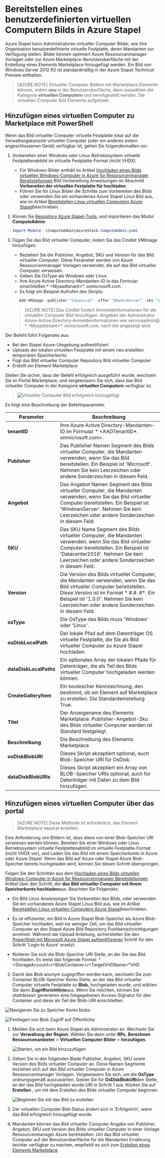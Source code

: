<properties
    pageTitle="Ein Bild virtueller Computer Azure Stapel hinzufügen | Microsoft Azure"
    description="Fügen Sie Ihrer Organisation benutzerdefinierte Windows oder Linux VM für den Mandanten verwenden hinzu"
    services="azure-stack"
    documentationCenter=""
    authors="mattmcg"
    manager="darmour"
    editor=""/>

<tags
    ms.service="azure-stack"
    ms.workload="na"
    ms.tgt_pltfrm="na"
    ms.devlang="na"
    ms.topic="get-started-article"
    ms.date="09/26/2016"
    ms.author="mattmcg"/>

# <a name="make-a-custom-virtual-machine-image-available-in-azure-stack"></a>Bereitstellen eines benutzerdefinierten virtuellen Computern Bilds in Azure Stapel


Azure Stapel kann Administratoren virtueller Computer Bilder, wie ihre Organisation benutzerdefinierte virtuelle Festplatte, deren Mandanten zur Verfügung stellen. Bilder können optimiert Azure Ressourcenmanager Vorlagen oder zur Azure Marketplace-Benutzeroberfläche mit der Erstellung eines Elements Marketplace hinzugefügt werden. Ein Bild von Windows Server 2012 R2 ist standardmäßig in der Azure Stapel Technical Preview enthalten.

> [AZURE.NOTE] Virtueller Computer Bildern mit Marketplace Elemente können, indem **neu** in der Benutzeroberfläche, dann auswählen die Kategorie **virtuellen Computern** und bereitgestellt werden. Die virtuellen Computer Bild Elemente aufgelistet.



## <a name="add-a-vm-image-to-marketplace-with-powershell"></a>Hinzufügen eines virtuellen Computer zu Marketplace mit PowerShell

Wenn das Bild virtueller Computer virtuelle Festplatte lokal auf die Verwaltungskonsole virtueller Computer (oder ein anderes extern angeschlossenen Gerät) verfügbar ist, gehen Sie folgendermaßen vor:

1. Vorbereiten einer Windows oder Linux Betriebssystem virtuelle Festplattenabbild im virtuelle Festplatte-Format (nicht VHDX).
    -   Für Windows-Bilder enthält im Artikel [Hochladen eines Bilds virtuellen Windows-Computer in Azure für Ressourcenmanager Bereitstellungen](virtual-machines-windows-upload-image.md) Bild Vorbereitung Anweisungen im Abschnitt **Vorbereiten der virtuellen Festplatte für hochladen** .
    -   Führen Sie für Linux Bilder die Schritte zum Vorbereiten des Bilds oder verwenden Sie ein vorhandenes Azure Stapel Linux Bild aus, wie im Artikel [Bereitstellen Linux virtuellen Computern Azure Stapel](azure-stack-linux.md)beschrieben.

2. Klonen Sie [Repository Azure Stapel-Tools](https://aka.ms/azurestackaddvmimage), und importieren das Modul **ComputeAdmin**

    ```powershell
    Import-Module .\ComputeAdmin\AzureStack.ComputeAdmin.psm1
    ```

3. Fügen Sie das Bild virtueller Computer, indem Sie das Cmdlet VMImage hinzufügen.
    -  Beziehen Sie die Publisher, Angebot, SKU und Version für das Bild virtueller Computer. Diese Parameter werden von Azure Ressourcenmanager Vorlagen verwendet, die auf das Bild virtueller Computer verweisen.
    -  Geben Sie OsType als Windows oder Linux.
    -  Ihre Azure Active Directory-Mandanten-ID in das Formular einschließen * &lt;Myaadtenant&gt;*. onmicrosoft.com.
    - Es folgt ein Beispiel Aufrufen des Skripts:

    ```powershell
       Add-VMImage -publisher "Canonical" -offer "UbuntuServer" -sku "14.04.3-LTS" -version "1.0.0" -osType Linux -osDiskLocalPath 'C:\Users\AzureStackAdmin\Desktop\UbuntuServer.vhd' -tenantID <myaadtenant>.onmicrosoft.com
    ```

    > [AZURE.NOTE] Das Cmdlet fordert Anmeldeinformationen für die virtuellen Computer Bild hinzufügen. Angeben der Administrator Azure-Active Directory-Anmeldeinformationen wie serviceadmin@ * &lt;Myaadtenant&gt;*. onmicrosoft.com, nach der angezeigt wird.  

Der Befehl führt Folgendes aus:
- Bei den Stapel Azure-Umgebung authentifiziert
- Uploads der lokalen virtuellen Festplatte mit einem neu erstellten temporären Speicherkonto
- Fügt das Bild virtueller Computer Repository Bild virtueller Computer
- Erstellt ein Element Marketplace

Stellen Sie sicher, dass der Befehl erfolgreich ausgeführt wurde, wechseln Sie im Portal Marketplace, und vergewissern Sie sich, dass das Bild virtueller Computer in der Kategorie **virtuellen Computern** verfügbar ist.

> ![Virtueller Computer Bild erfolgreich hinzugefügt](./media/azure-stack-add-vm-image/image5.PNG)

Es folgt eine Beschreibung der Befehlsparameter.


| Parameter | Beschreibung |
|----------| ------------ |
|**tenantID** | Ihre Azure Active Directory-Mandanten-ID im Formular * &lt;AADTenantID*. onmicrosoft.com&gt;. |
|**Publisher** | Das Publisher Namen Segment des Bilds virtueller Computer, die Mandanten verwenden, wenn Sie das Bild bereitstellen. Ein Beispiel ist 'Microsoft'. Nehmen Sie kein Leerzeichen oder andere Sonderzeichen in diesem Feld.|
|**Angebot** | Das Angebot Namen Segment des Bilds virtueller Computer, die Mandanten verwenden, wenn Sie das Bild virtueller Computer bereitstellen. Ein Beispiel ist 'WindowsServer'. Nehmen Sie kein Leerzeichen oder andere Sonderzeichen in diesem Feld. |
| **SKU** | Das SKU Name Segment des Bilds virtueller Computer, die Mandanten verwenden, wenn Sie das Bild virtueller Computer bereitstellen. Ein Beispiel ist 'Datacenter2016'. Nehmen Sie kein Leerzeichen oder andere Sonderzeichen in diesem Feld. |
|**Version** | Die Version des Bilds virtueller Computer, die Mandanten verwenden, wenn Sie das Bild virtueller Computer bereitstellen. Diese Version ist im Format * \#.\#. \#*. Ein Beispiel ist '1.0.0'. Nehmen Sie kein Leerzeichen oder andere Sonderzeichen in diesem Feld.|
| **osType** | Die OsType des Bilds muss 'Windows' oder 'Linux'. |
|**osDiskLocalPath** | Der lokale Pfad auf dem Datenträger OS virtuelle Festplatte, die Sie als Bild virtueller Computer zu Azure Stapel hochladen. |
|**dataDiskLocalPaths**| Ein optionales Array der lokalen Pfade für Datenträger, die als Teil des Bilds virtueller Computer hochgeladen werden können.|
|**CreateGalleryItem**| Ein boolescher Kennzeichnung, den bestimmt, ob ein Element auf Marketplace zu erstellen. Die Standardeinstellung True.|
|**Titel**| Der Anzeigename des Elements Marketplace. Publisher-Angebot-Sku des Bilds virtueller Computer werden ist Standard festgelegt.|
|**Beschreibung**| Die Beschreibung des Elements Marketplace. |
|**osDiskBlobURI**| Dieses Skript akzeptiert optional, auch Blob-Speicher URI für OsDisk.|
|**dataDiskBlobURIs**| Dieses Skript akzeptiert ein Array von BLOB-Speicher URIs optional, auch für Datenträger mit Daten zu dem Bild hinzufügen.|



## <a name="add-a-vm-image-through-the-portal"></a>Hinzufügen eines virtuellen Computer über das portal

> [AZURE.NOTE] Diese Methode ist erforderlich, das Element Marketplace separat erstellen.

Eine Anforderung von Bildern ist, dass diese von einer Blob-Speicher URI verwiesen werden können. Bereiten Sie einer Windows oder Linux Betriebssystem virtuelle Festplattenabbild im virtuelle Festplatte-Format (nicht VHDX vor), und Laden Sie das Bild mit einem Speicherkonto in Azure oder Azure Stapel. Wenn das Bild auf Azure oder Stapel Azure Blob-Speicher bereits hochgeladen wird, können Sie diesen Schritt überspringen.

Folgen Sie den Schritten aus dem [Hochladen eines Bilds virtuellen Windows-Computer in Azure für Ressourcenmanager Bereitstellungen](https://azure.microsoft.com/documentation/articles/virtual-machines-windows-upload-image/) Artikel über den Schritt, der **das Bild virtueller Computer mit Ihrem Speicherkonto hochladen**aus. Beachten Sie Folgendes:

-   Ein Bild Linux Anweisungen Sie Vorbereiten des Bilds, oder verwenden Sie ein vorhandenes Azure Stapel Linux Bild aus, wie im Artikel [Bereitstellen Linux virtuellen Computern Azure Stapel](azure-stack-linux.md)beschrieben.

- Es ist effizienter, ein Bild in Azure Stapel Blob-Speicher als Azure Blob-Speicher hochladen, weil sie weniger Zeit, um das Bild virtueller Computer an den Stapel Azure Bild Repository Pushbenachrichtigungen annimmt. Während der Upload Anleitung, sicherstellen Sie den [PowerShell mit Microsoft Azure Stapel authentifizieren](azure-stack-deploy-template-powershell.md) Schritt für den Schritt 'Login to Azure' ersetzt.

- Notieren Sie sich die Blob-Speicher URI Stelle, an der Sie das Bild hochladen. Es weist das folgende Format: * &lt;StorageAccount&gt;/&lt;BlobContainer&gt;/&lt;TargetVHDName&gt;*VHD

2.  Damit das Blob anonym zugegriffen werden kann, wechseln Sie zum Container BLOB-Speicher Konto Stelle, an der das Bild virtueller Computer virtuelle Festplatte zu **Blob,** hochgeladen wurde, und wählen Sie dann **Zugriffsrichtlinie**aus. Wenn Sie möchten, können Sie stattdessen generieren eine freigegebenen Access-Signatur für den Container und diese als Teil der Blob-URI einschließen.

![Navigieren Sie zu Speicher Konto blobs](./media/azure-stack-add-vm-image/image1.png)

![Festlegen von Blob Zugriff auf Öffentliche](./media/azure-stack-add-vm-image/image2.png)

1.  Melden Sie sich beim Azure Stapel als Administrator an. Wechseln Sie zur **Verwaltung der Region**. Wählen Sie dann unter **RPs**, **Berechnen Ressourcenanbieter** > **Virtuellen Computer Bilder** > **hinzufügen.**

    ![Starten, um ein Bild hinzuzufügen](./media/azure-stack-add-vm-image/image3.png)

2.  Geben Sie in den folgenden Blade Publisher, Angebot, SKU sowie Version des Bilds virtueller Computer an. Diese Namen Segmente beziehen sich auf das Bild virtueller Computer in Azure Ressourcenmanager Vorlagen. Vergewissern Sie sich, um die **OsType** ordnungsgemäß auszuwählen. Geben Sie für **OsDiskBlobURI**den Stelle, an der das Bild hochgeladen wurde URI in Schritt 1 aus. Klicken Sie auf **Erstellen** , um mit dem Erstellen des Bilds virtueller Computer beginnen.

    ![Beginnen Sie mit das Bild zu erstellen](./media/azure-stack-add-vm-image/image4.png)

3.  Der virtuellen Computer Bild-Status ändert sich in 'Erfolgreich', wenn das Bild erfolgreich hinzugefügt wurde.

4.  Mandanten können das Bild virtueller Computer Angabe von Publisher, Angebot, SKU und Version des Bilds virtueller Computer in einer Vorlage Ressourcenmanager Azure bereitstellen. Um das Bild virtueller Computer auf der Benutzeroberfläche für die Mandanten Ernährung leichter verfügbar zu machen, empfiehlt es sich zum [Erstellen eines Elements Marketplace](azure-stack-create-and-publish-marketplace-item.md).
